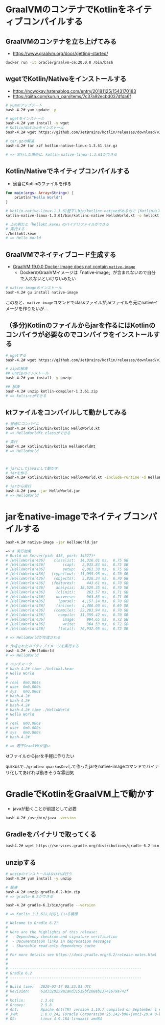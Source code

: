 # GraalVMのコンテナでKotlinをネイティブコンパイルする

## GraalVMのコンテナを立ち上げてみる
- https://www.graalvm.org/docs/getting-started/
```sh
docker run -it oracle/graalvm-ce:20.0.0 /bin/bash
```

## wgetでKotlin/Nativeをインストールする

- https://nowokay.hatenablog.com/entry/20181125/1543170183
- https://qiita.com/kurun_pan/items/7c37a92ecbd037dfda6f

```sh
# yumのアップデート
bash-4.2# yum update -y

# wgetをインストール
bash-4.2# yum install -y wget
# Kotlin/Nativeをインストール
bash-4.2# wget https://github.com/JetBrains/kotlin/releases/download/v1.3.61/kotlin-native-linux-1.3.61.tar.gz

# tar.gzの解凍
bash-4.2# tar xzf kotlin-native-linux-1.3.61.tar.gz

# => 実行した場所に、kotlin-native-linux-1.3.61ができる
```

## Kotlin/Nativeでネイティブコンパイルする

- 適当にKotlinのファイルを作る

```kotlin
fun main(args: Array<String>) {
    println("Hello World")
}
```

```sh
# kotlin-native-linux-1.3.61配下にbin/kotlinc-nativeがあるので [Kotlinのファイル.kt] -o [出力ファイル]ででネイティブイメージを作る
kotlin-native-linux-1.3.61/bin/kotlinc-native HelloWorld.kt -o hellokt

# 上の例だと「hellokt.kexe」のバイナリファイルができる
# 実行する
./hellokt.kexe
# => Hello World

```

## GraalVMでネイティブコード生成する

- [GraalVM 19.0.0 Docker image does not contain `native-image`](https://github.com/oracle/docker-images/issues/1276)
  - DockerのGraalVMイメージは「native-image」が含まれないので自分で入れないといけないみたい

```sh
# native-imageのインストール
bash-4.2# gu install native-image
```

このあと、`native-image`コマンドでclassファイルがjarファイルを元にnativeイメージを作りたいが...

## （多分)Kotlinのファイルからjarを作るにはKotlinのコンパイラが必要なのでコンパイラをインストールする

```sh
# wgetする 
bash-4.2# wget https://github.com/JetBrains/kotlin/releases/download/v1.3.61/kotlin-compiler-1.3.61.zip

# zipの解凍
## unzipのインストール
bash-4.2# yum install -y unzip

## 解凍
bash-4.2# unzip kotlin-compiler-1.3.61.zip
# => koltincができる
```

## ktファイルをコンパイルして動かしてみる

```sh
# 普通にコンパイル
bash-4.2# kotlinc/bin/kotlinc HelloWorld.kt
# => HelloWorldKt.classができる

# 実行
bash-4.2# kotlinc/bin/kotlin HelloWorldKt
# => HelloWorld



# jarにしてjavaとして動かす
# jarを作る
bash-4.2# kotlinc/bin/kotlinc HellowWorld.kt -include-runtime -d HelloWorld.jar

# jarから実行
bash-4.2# java -jar HelloWorld.jar
# => HelloWorld
```

# jarをnative-imageでネイティブコンパイルする
```sh
bash-4.2# native-image -jar HelloWorld.jar

=> # 実行結果
# Build on Server(pid: 436, port: 34327)*
# [HelloWorld:436]    classlist:  14,316.01 ms,  0.75 GB
# [HelloWorld:436]        (cap):   2,035.84 ms,  0.75 GB
# [HelloWorld:436]        setup:   8,863.30 ms,  0.75 GB
# [HelloWorld:436]   (typeflow):  11,955.95 ms,  0.70 GB
# [HelloWorld:436]    (objects):   5,828.34 ms,  0.70 GB
# [HelloWorld:436]   (features):     443.61 ms,  0.70 GB
# [HelloWorld:436]     analysis:  18,529.35 ms,  0.70 GB
# [HelloWorld:436]     (clinit):     263.57 ms,  0.71 GB
# [HelloWorld:436]     universe:     963.85 ms,  0.71 GB
# [HelloWorld:436]      (parse):   4,157.14 ms,  0.70 GB
# [HelloWorld:436]     (inline):   4,406.00 ms,  0.69 GB
# [HelloWorld:436]    (compile):  22,283.94 ms,  0.70 GB
# [HelloWorld:436]      compile:  31,359.42 ms,  0.70 GB
# [HelloWorld:436]        image:     994.65 ms,  0.72 GB
# [HelloWorld:436]        write:     364.53 ms,  0.72 GB
# [HelloWorld:436]      [total]:  76,932.95 ms,  0.72 GB

# => HelloWorldが作成される

# 作成されたネイティブイメージを実行する
bash-4.2# ./HelloWorld
# => HelloWorld
```

```sh
# ベンチマーク
# bash-4.2# time ./hellokt.kexe 
# Hello World
# 
# real	0m0.004s
# user	0m0.000s
# sys	0m0.000s
# bash-4.2# 
# bash-4.2# 
# bash-4.2# 
# bash-4.2# time ./HelloWorld
# Hello World
# 
# real	0m0.006s
# user	0m0.000s
# sys	0m0.000s
# bash-4.2# 

# => 若干GraalVMが遅い
```

ktファイルからjarを手軽に作りたい

qurkusで`./gradlew quarkusDev`して作ったjarをnative-imageコマンドでバイナリ化してあげれば動きそうな雰囲気


# GradleでKotlinをGraalVM上で動かす
- javaが動くことが前提として必要
```sh
bash-4.2# /usr/bin/java -version
```
## Gradleをバイナリで取ってくる
```sh
bash4.2# wget https://services.gradle.org/distributions/gradle-6.2-bin.zip --no-check-certificate
```

## unzipする
```sh
# unzipのインストールはなければ行う
bash-4.2# yum install -y unzip

# 解凍
bash-4.2# unzip gradle-6.2-bin.zip
# => gradle-6.2ができる

bash-4.2# gradle-6.2/bin/gradle --version

# => Kotlin 1.3.61に対応している模様

# Welcome to Gradle 6.2!
# 
# Here are the highlights of this release:
#  - Dependency checksum and signature verification
#  - Documentation links in deprecation messages
#  - Shareable read-only dependency cache
# 
# For more details see https://docs.gradle.org/6.2/release-notes.html
# 
# 
# ------------------------------------------------------------
# Gradle 6.2
# ------------------------------------------------------------
# 
# Build time:   2020-02-17 08:32:01 UTC
# Revision:     61d3320259a1a0d31519bf208eb13741679a742f
# 
# Kotlin:       1.3.61
# Groovy:       2.5.8
# Ant:          Apache Ant(TM) version 1.10.7 compiled on September 1 # 2019
# JVM:          1.8.0_242 (Oracle Corporation 25.242-b06-jvmci-20.# 0-b02)
# OS:           Linux 4.9.184-linuxkit amd64
```